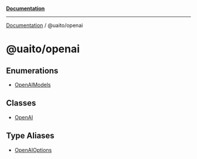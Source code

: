 [**Documentation**](../../README.md)

***

[Documentation](../../README.md) / @uaito/openai

# @uaito/openai

## Enumerations

- [OpenAIModels](enumerations/OpenAIModels.md)

## Classes

- [OpenAI](classes/OpenAI.md)

## Type Aliases

- [OpenAIOptions](type-aliases/OpenAIOptions.md)
